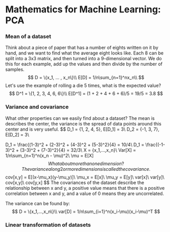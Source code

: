 # Mathematics for Machine Learning: PCA

### Mean of a dataset

Think about a piece of paper that has a number of eights written on it by hand, and we want to find what the average eight looks like. Each 8 can be split into a 3x3 matrix, and then turned into a 9-dimensional vector. We do this for each example, add up the values and then divide by the number of samples. 
$$
D = \{x_1, ... , x_n\}\\
E[D] = 1/n\sum_{n=1}^nx_n\\
$$
Let's use the example of rolling a die 5 times, what is the expected value?
$$
D^1 = \{1, 2, 3, 4, 6, 6\}\\
E[D^1] = (1 + 2 + 4 + 6 + 6)/5 = 19/5 = 3.8
$$

### Variance and covariance

What other properties can we easily find about a dataset? The mean is describes the center, the variance is the spread of data points around this center and is very useful.
$$
D_1 = \{1, 2, 4, 5\}, E[D_1] = 3\\
D_2 = \{-1, 3, 7\}, E[D_2] = 3\\

D_1 = \frac{(1-3)^2 + (2-3)^2 + (4-3)^2 + (5-3)^2}{4} = 10/4\\
D_1 = \frac{(-1-3)^2 + (3-3)^2 + (7-3)^2}{4} = 32/3\\
X = \{x_1,...,x_n\}\\
Var[X] = 1/n\sum_{n=1}^n(x_n - \mu)^2\\
\mu = E[X]
$$
What about more than one dimension? The variance along 2 or more dimensions is called the covariance.
$$
cov[x,y] = E[(x-\mu_x)(y-\mu_y)]\\
\mu_x = E[x]\\
\mu_y = E[y]\\
var[x]\\
var[y]\\
cov[x,y]\\
cov[y,x]
$$
The covariances of the dataset describe the relationship between x and y, a positive value means that there is a positive correlation between x and y, and a value of 0 means they are uncorrelated.

The variance can be found by:
$$
D = \{x_1,...,x_n\}\\
var[D] = 1/n\sum_{i=1}^n(x_i-\mu)(x_i-\mu)^T
$$

### Linear transformation of datasets

